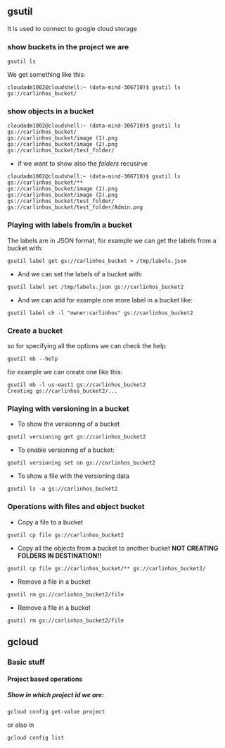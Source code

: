 ## gsutil

It is used to connect to google cloud storage

### show buckets in the project we are

```
gsutil ls
```
We get something like this:

```
cloudadm1002@cloudshell:~ (data-mind-306710)$ gsutil ls
gs://carlinhos_bucket/
```

### show objects in a bucket

```
cloudadm1002@cloudshell:~ (data-mind-306710)$ gsutil ls gs://carlinhos_bucket/
gs://carlinhos_bucket/image (1).png
gs://carlinhos_bucket/image (2).png
gs://carlinhos_bucket/test_folder/
```

* if we want to show also the *folders* recusirve

```
cloudadm1002@cloudshell:~ (data-mind-306710)$ gsutil ls gs://carlinhos_bucket/**
gs://carlinhos_bucket/image (1).png
gs://carlinhos_bucket/image (2).png
gs://carlinhos_bucket/test_folder/
gs://carlinhos_bucket/test_folder/Admin.png

```
### Playing with labels from/in a bucket

The labels are in JSON format, for example we can get the labels from a bucket with:

```
gsutil label get gs://carlinhos_bucket > /tmp/labels.json
```

* And we can set the labels of a bucket with:

```
gsutil label set /tmp/labels.json gs://carlinhos_bucket2
```
* And we can add for example one more label in a bucket like:

```
gsutil label ch -l "owner:carlinhos" gs://carlinhos_bucket2

```


### Create a bucket

so for specifying all the options we can check the help

```
gsutil mb --help
```

for example we can create one like this:

```
gsutil mb -l us-east1 gs://carlinhos_bucket2
Creating gs://carlinhos_bucket2/...
```


### Playing with versioning in a bucket

* To show the versioning of a bucket

```
gsutil versioning get gs://carlinhos_bucket2

```

* To enable versioning of a bucket:

```
gsutil versioning set on gs://carlinhos_bucket2

```

* To show a file with the versioning data

```
gsutil ls -a gs://carlinhos_bucket2

```



### Operations with files and object bucket

* Copy a file to a bucket
```
gsutil cp file gs://carlinhos_bucket2
```

* Copy all the objects from a bucket to another bucket **NOT CREATING FOLDERS IN DESTINATION!!**

```
gsutil cp file gs://carlinhos_bucket/** gs://carlinhos_bucket2/
```


* Remove a file in a bucket

```
gsutil rm gs://carlinhos_bucket2/file
```

* Remove a file in a bucket

```
gsutil rm gs://carlinhos_bucket2/file
```




## gcloud

### Basic stuff

#### Project based operations
##### Show in which project id we are:

```
gcloud config get-value project
```

or also in 
```
gcloud config list
```


